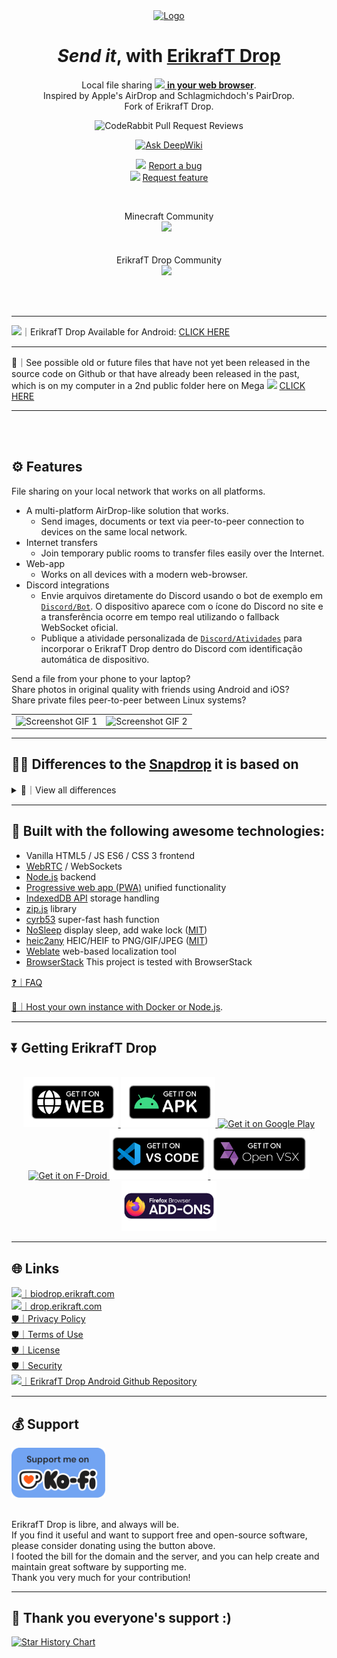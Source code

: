<div align="center">
  <a href="https://github.com/erikraft/Drop">
    <img src="https://biodrop.erikraft.com/images/Logo.png" alt="Logo" width="150" height="150">
  </a>

  <h1><em>Send it</em>, with <a href="https://drop.erikraft.com/">ErikrafT Drop</a></h1>

  <p>
    Local file sharing <a href="https://drop.erikraft.com/"> <img src="https://biodrop.erikraft.com/images/Logo.png" width="14px" style="display:inline;"> <strong>in your web browser</strong></a>.<br>
    Inspired by Apple's AirDrop and Schlagmichdoch's PairDrop.<br>
    Fork of ErikrafT Drop.
  </p>

  <p>
    <img src="https://img.shields.io/coderabbit/prs/github/erikraft/Drop?utm_source=oss&utm_medium=github&utm_campaign=erikraft%2FDrop&labelColor=171717&color=FF570A&link=https%3A%2F%2Fcoderabbit.ai&label=CodeRabbit+Reviews" alt="CodeRabbit Pull Request Reviews">
  </p>

[![Ask DeepWiki](https://deepwiki.com/badge.svg)](https://deepwiki.com/erikraft/Drop)

  <p>
    <img src="https://biodrop.erikraft.com/images/Logo.png" width="14px" style="display:inline;"> <a href="https://github.com/erikraft/Drop/issues">Report a bug</a><br />
    <img src="https://biodrop.erikraft.com/images/Logo.png" width="14px" style="display:inline;"> <a href="https://github.com/erikraft/Drop/issues">Request feature</a>
  </p>
</div>

<br>

<p align="center">
 	  Minecraft Community<br>
 	  <a href="https://discord.gg/8ErMwRy4aj"><img src="https://img.shields.io/discord/1121464803941171270?label=discord&style=flat-square&color=5a66f6"></a>
	  &nbsp;
<br>
<br>
<br>
ErikrafT Drop Community
<br>
 	  <a href="https://discord.gg/KWvqwRxjnA"><img src="https://img.shields.io/discord/1372342747494613032?label=discord&style=flat-square&color=5a66f6"></a>
	  &nbsp;
<br>

</p>

<br>
<br>

---

<img src="https://developer.android.com/static/images/robot-tiny.png" width="20px" style="display:inline;">｜ErikrafT Drop Available for Android: [CLICK HERE](https://github.com/erikraft/Drop-Android)

---

🔮｜See possible old or future files that have not yet been released in the source code on Github or that have already been released in the past, which is on my computer in a 2nd public folder here on Mega <img src="https://biodrop.erikraft.com/images/Logo.png" width="14px" style="display:inline;"> [CLICK HERE](https://mega.nz/folder/kgJj2DTQ#uov-pmvrn3ebMdQkLvtdPQ)

---

<br>
<br>

## ⚙️ Features
File sharing on your local network that works on all platforms.

- A multi-platform AirDrop-like solution that works.
  - Send images, documents or text via peer-to-peer connection to devices on the same local network.
- Internet transfers
  - Join temporary public rooms to transfer files easily over the Internet.
- Web-app
  - Works on all devices with a modern web-browser.
- Discord integrations
  - Envie arquivos diretamente do Discord usando o bot de exemplo em [`Discord/Bot`](Discord/Bot/README.md). O dispositivo aparece com o ícone do Discord no site e a transferência ocorre em tempo real utilizando o fallback WebSocket oficial.
  - Publique a atividade personalizada de [`Discord/Atividades`](Discord/Atividades/README.md) para incorporar o ErikrafT Drop dentro do Discord com identificação automática de dispositivo.

Send a file from your phone to your laptop?
<br>Share photos in original quality with friends using Android and iOS?
<br>Share private files peer-to-peer between Linux systems?

<table>
  <tr>
    <td><img src="docs/erikraft-drop_screenshot_mobile1.gif" alt="Screenshot GIF 1" width="300"/></td>
    <td><img src="docs/erikraft-drop_screenshot_mobile2.gif" alt="Screenshot GIF 2" width="300"/></td>
  </tr>
</table>

---

## 🎨🔀 Differences to the [Snapdrop](https://github.com/RobinLinus/snapdrop) it is based on
<details><summary>👀｜View all differences</summary>

### 📶 Paired Devices and Public Rooms — Internet Transfer
* Transfer files over the Internet between paired devices or by entering temporary public rooms.
* Connect to devices in complex network environments (public Wi-Fi, company network, iCloud Private Relay, VPN, etc.).
* Connect to devices on your mobile hotspot.
* Devices outside of your local network that are behind a NAT are auto-connected via the ErikrafT Drop TURN server.
* Devices from the local network, in the same public room, or previously paired are shown.

#### 🔐 Persistent Device Pairing

Always connect to known devices

* Pair devices via a 6-digit code or a QR-Code.
* Paired devices always find each other via shared secrets independently of their local network.
* Pairing is persistent. You find your devices even after reopening ErikrafT Drop.
* You can edit and unpair devices easily.

#### 🌎 Temporary Public Rooms

Connect to others in complex network situations, or over the Internet.

* Enter a public room via a 5-letter code or a QR-code.
* Enter a public room to temporarily connect to devices outside your local network.
* All devices in the same public room see each other.
* Public rooms are temporary. Closing ErikrafT Drop  leaves all rooms.

### ✨ [Improved UI for Sending/Receiving Files](https://github.com/RobinLinus/snapdrop/issues/560)
* Files are transferred after a request is accepted. Files are auto-downloaded upon completing a transfer, if possible.
* Multiple files are downloaded as a ZIP file
* Download, share or save to gallery via the "Share" menu on Android and iOS.
* Multiple files are transferred at once with an overall progress indicator.

### 💬 Send Files or Text Directly From Share Menu, Context Menu or CLI
* [Send files directly from context menu on Ubuntu (using Nautilus)](docs/how-to.md#send-multiple-files-and-directories-directly-from-context-menu-on-ubuntu-using-nautilus)
* [Send files directly from the context menu on Windows](docs/how-to.md#send-files-directly-from-context-menu-on-windows)
* [Send directly from the "Share" menu on iOS](docs/how-to.md#send-directly-from-share-menu-on-ios)
* [Send directly from the "Share" menu on Android](docs/how-to.md#send-directly-from-share-menu-on-android)
* [Send directly via the command-line interface](docs/how-to.md#send-directly-via-command-line-interface)

### 🌱 Other Changes
* Change your display name to easily differentiate your devices.
* [Paste files/text and choose the recipient afterwards ](https://github.com/RobinLinus/snapdrop/pull/534)
* [Prevent devices from sleeping on file transfer](https://github.com/RobinLinus/snapdrop/pull/413)
* Warn user before ErikrafT Drop is closed on file transfer
* Open ErikrafT Drop on multiple tabs simultaneously (Thanks [@willstott101](https://github.com/willstott101))
* [Video and audio preview](https://github.com/RobinLinus/snapdrop/pull/455) (Thanks [@victorwads](https://github.com/victorwads))
* Switch theme back to auto/system after dark or light mode is on
* Node-only implementation (Thanks [@Bellisario](https://github.com/Bellisario))
* Auto-restart on error (Thanks [@KaKi87](https://github.com/KaKi87))
* Lots of stability fixes (Thanks [@MWY001](https://github.com/MWY001) [@skiby7](https://github.com/skiby7) and [@willstott101](https://github.com/willstott101))
* To host ErikrafT Drop on your local network (e.g. on Raspberry Pi): [All peers connected with private IPs are discoverable by each other](https://github.com/RobinLinus/snapdrop/pull/558)
* When hosting ErikrafT Drop yourself, you can [set your own STUN/TURN servers](docs/host-your-own.md#specify-stunturn-servers)
* Translations.

</details>

---

## 🔨 Built with the following awesome technologies:
* Vanilla HTML5 / JS ES6 / CSS 3 frontend
* [WebRTC](http://webrtc.org/) / WebSockets
* [Node.js](https://nodejs.org/en/) backend
* [Progressive web app (PWA)](https://en.wikipedia.org/wiki/Progressive_web_app) unified functionality
* [IndexedDB API](https://developer.mozilla.org/en-US/docs/Web/API/IndexedDB_API) storage handling
* [zip.js](https://gildas-lormeau.github.io/zip.js/) library
* [cyrb53](https://github.com/bryc/code/blob/master/jshash/experimental/cyrb53.js) super-fast hash function
* [NoSleep](https://github.com/richtr/NoSleep.js) display sleep, add wake lock ([MIT](licenses/MIT-NoSleep))
* [heic2any](https://github.com/alexcorvi/heic2any) HEIC/HEIF to PNG/GIF/JPEG ([MIT](licenses/MIT-heic2any))
* [Weblate](https://weblate.org/) web-based localization tool
* [BrowserStack](https://www.browserstack.com/) This project is tested with BrowserStack

[❓｜FAQ](docs/faq.md)

[📡｜Host your own instance with Docker or Node.js](docs/host-your-own.md).

---

## ⏬ Getting ErikrafT Drop

<div align="center" style="display: inline_block; gap: 10px;"><br>
  <a href="https://drop.erikraft.com/" target="_blank">
    <img alt="Open the Web App" style="height: 80px;" src="./public/images/badges/Get it on WEB.png">
  </a>
  <a href="https://github.com/erikraft/Drop-Android/releases/latest/download/Drop-Android.apk" target="_blank">
    <img alt="Download the APK" style="height: 80px;" src="./public/images/badges/Get it on APK.png">
  </a>
  <a href="https://play.google.com/store/apps/details?id=com.erikraft.drop" target="_blank">
    <img alt="Get it on Google Play" height="80" src="https://play.google.com/intl/en_us/badges/static/images/badges/en_badge_web_generic.png">
  </a>
  <a href="https://f-droid.org/en/packages/com.erikraft.drop/" target="_blank">
    <img alt="Get it on F-Droid" height="80" src="https://fdroid.gitlab.io/artwork/badge/get-it-on.png">
  </a>
  <a href="https://marketplace.visualstudio.com/items?itemName=ErikrafT.erikraft-drop" target="_blank">
    <img alt="Get it on VS Code Marketplace" style="height: 80px;" src="./public/images/badges/Get it on VS CODE.png">
  </a>
  <a href="https://open-vsx.org/extension/ErikrafT/erikraft-drop" target="_blank">
    <img alt="Get it on Open VSX Registry" style="height: 80px;" src="./public/images/badges/Get it on Open VSX Registry.png">
  </a>
  <a href="https://addons.mozilla.org/pt-BR/firefox/addon/erikraft-drop/" target="_blank">
    <img alt="Firefox Browser ADD-ONS" style="height: 80px;" src="./public/images/badges/Firefox Browser ADD-ONS.png">
  </a>
</div>

---

## 🌐 Links

[<img src="https://biodrop.erikraft.com/images/Logo.png" width="20px" style="display:inline;">｜biodrop.erikraft.com](https://biodrop.erikraft.com/)
<br />
[<img src="https://biodrop.erikraft.com/images/Logo.png" width="20px" style="display:inline;">｜drop.erikraft.com](https://drop.erikraft.com/)
<br />
[🛡️｜Privacy Policy](https://drop.erikraft.com/privacy-policy.html)
<br />
[🛡️｜Terms of Use](https://drop.erikraft.com/terms-of-use.html)
<br />
[🛡️｜License](https://github.com/erikraft/Drop/blob/master/LICENSE)
<br />
[🛡️｜Security](https://github.com/erikraft/Drop/blob/master/SECURITY.md)
<br />
[<img src="https://developer.android.com/static/images/robot-tiny.png" width="20px" style="display:inline;">｜ErikrafT Drop Android Github Repository](https://github.com/erikraft/Drop-Android)
<br />

---

## 💰 Support
<a href="https://ko-fi.com/erikraft" target="_blank">
<img src="./public/images/Donate With Ko-fi.png" width="150" alt="Donate"/>
</a>
<br />
<br />

ErikrafT Drop is libre, and always will be. \
If you find it useful and want to support free and open-source software, please consider donating using the button above. \
I footed the bill for the domain and the server, and you can help create and maintain great software by supporting me. \
Thank you very much for your contribution!

---

## 🙏 Thank you everyone's support :)

<a href="https://www.star-history.com/#erikraft/Drop&Date">
 <picture>
   <source media="(prefers-color-scheme: dark)" srcset="https://api.star-history.com/svg?repos=erikraft/Drop&type=Date&theme=dark" />
   <source media="(prefers-color-scheme: light)" srcset="https://api.star-history.com/svg?repos=erikraft/Drop&type=Date" />
   <img alt="Star History Chart" src="https://api.star-history.com/svg?repos=erikraft/Drop&type=Date" />
 </picture>
</a>